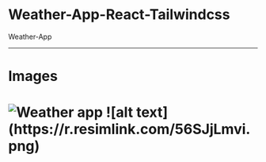# Weather-App-React-Tailwindcss
Weather-App
<hr/>
<h1>Images<h1/>
<img src="https://r.resimlink.com/56SJjLmvi.png" alt="Weather app">
![alt text](https://r.resimlink.com/56SJjLmvi.png)
